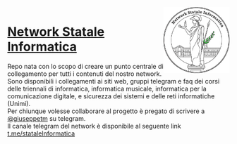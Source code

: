 <img src="website/public/logo.png" width="150" height="150" align="right" />

# [Network Statale Informatica](https://github.com/NetworkStataleInformatica)
Repo nata con lo scopo di creare un punto centrale di collegamento per tutti i contenuti del nostro network.
Sono disponibili i collegamenti ai siti web, gruppi telegram e faq dei corsi delle triennali di informatica, 
informatica musicale, informatica per la comunicazione digitale, e sicurezza dei sistemi e delle reti informatiche (Unimi). <br/>
Per chiunque volesse collaborare al progetto è pregato di scrivere a [@giuseppetm](https://t.me/giuseppetm) su telegram.<br/>
Il canale telegram del network è disponibile al seguente link [t.me/stataleInformatica](https://t.me/stataleinformatica)